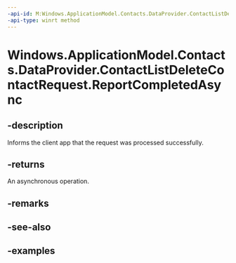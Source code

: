 ```yaml
---
-api-id: M:Windows.ApplicationModel.Contacts.DataProvider.ContactListDeleteContactRequest.ReportCompletedAsync
-api-type: winrt method
---
```


<!-- Method syntax.
public IAsyncAction ContactListDeleteContactRequest.ReportCompletedAsync()
-->

# Windows.ApplicationModel.Contacts.DataProvider.ContactListDeleteContactRequest.ReportCompletedAsync

## -description
Informs the client app that the request was processed successfully.

## -returns
An asynchronous operation.

## -remarks

## -see-also

## -examples
